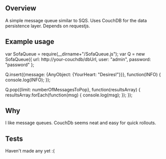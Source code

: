 ## Overview

A simple message queue similar to SQS. Uses CouchDB for the data persistence layer.
Depends on requestjs.

## Example usage

var SofaQueue = require(__dirname+"/SofaQueue.js");
var Q = new SofaQueue({
    url: http://your-couchdb/dbUrl,
    user: "admin",
    password: "password"
};

Q.insert({message: {AnyObject: {YourHeart: "Desires!"}}}, function(INFO) {
    console.log(INFO);
});

Q.pop({limit: numberOfMessagesToPop}, function(resultsArray) {
    resultsArray.forEach(function(msg) {
        console.log(msg);
    });
});

## Why

I like message queues. CouchDb seems neat and easy for quick rollouts.

## Tests

Haven't made any yet :(